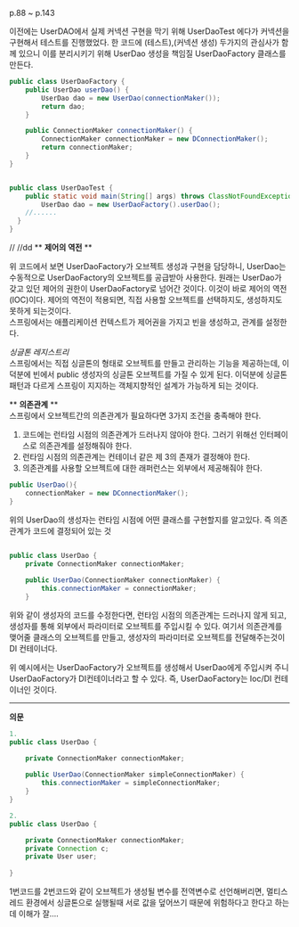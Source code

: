 p.88 ~ p.143

이전에는 UserDAO에서 실제 커넥션 구현을 막기 위해 UserDaoTest 에다가 커넥션을 구현해서 테스트를 진행했었다.
한 코드에 (테스트),(커넥션 생성) 두가지의 관심사가 함께 있으니 이를 분리시키기 위해 UserDao 생성을 책임질 UserDaoFactory 클래스를 만든다. 

```java
public class UserDaoFactory {
	public UserDao userDao() {
		UserDao dao = new UserDao(connectionMaker());
		return dao;
	}

	public ConnectionMaker connectionMaker() {
		ConnectionMaker connectionMaker = new DConnectionMaker();
		return connectionMaker;
	}
}


public class UserDaoTest {
	public static void main(String[] args) throws ClassNotFoundException, SQLException {
		UserDao dao = new UserDaoFactory().userDao();
    //......
  }
}

```
// //dd
 ** **제어의 역전** **<br>
 
위 코드에서 보면 UserDaoFactory가 오브젝트 생성과 구현을 담당하니, UserDao는 수동적으로 UserDaoFactory의 오브젝트를 공급받아 사용한다.
원래는 UserDao가 갖고 있던 제어의 권한이 UserDaoFactory로 넘어간 것이다. 이것이 바로 제어의 역전(IOC)이다.
제어의 역전이 적용되면, 직접 사용할 오브젝트를 선택하지도, 생성하지도 못하게 되는것이다.<br>
스프링에서는 애플리케이션 컨텍스트가 제어권을 가지고 빈을 생성하고, 관계를 설정한다.

*싱글톤 레지스트리*<br>
스프링에서는 직접 싱글톤의 형태로 오브젝트를 만들고 관리하는 기능을 제공하는데, 이 덕분에 빈에서 public 생성자의 싱글톤 오브젝트를 가질 수 있게 된다.
이덕분에 싱글톤 패턴과 다르게 스프링이 지지하는 객체지향적인 설계가 가능하게 되는 것이다.


** **의존관계** **<br>
스프링에서 오브젝트간의 의존관계가 필요하다면 3가지 조건을 충족해야 한다.
1. 코드에는 런타임 시점의 의존관계가 드러나지 않아야 한다. 그러기 위해선 인터페이스로 의존관계를 설정해줘야 한다.
2. 런타임 시점의 의존관계는 컨테이너 같은 제 3의 존재가 결정해야 한다.
3. 의존관계를 사용할 오브젝트에 대한 래퍼런스는 외부에서 제공해줘야 한다.

```java
public UserDao(){
	connectionMaker = new DConnectionMaker();
}

```
위의 UserDao의 생성자는 런타임 시점에 어떤 클래스를 구현할지를 알고있다. 즉 의존관계가 코드에 결정되어 있는 것 

```java

public class UserDao {
	private ConnectionMaker connectionMaker;
	
	public UserDao(ConnectionMaker connectionMaker) {
		this.connectionMaker = connectionMaker;
	}

```
위와 같이 생성자의 코드를 수정한다면, 런타임 시점의 의존관계는 드러나지 않게 되고, 
생성자를 통해 외부에서 파라미터로 오브젝트를 주입시킬 수 있다.
여기서 의존관계를 맺어줄 클래스의 오브젝트를 만들고, 생성자의 파라미터로 오브젝트를 전달해주는것이 DI 컨테이너다.

위 예시에서는 UserDaoFactory가 오브젝트를 생성해서 UserDao에게 주입시켜 주니 UserDaoFactory가 DI컨테이너라고 할 수 있다.
즉, UserDaoFactory는 Ioc/DI 컨테이너인 것이다.



---
**의문**

```java
1.
public class UserDao {

	private ConnectionMaker connectionMaker;
	
	public UserDao(ConnectionMaker simpleConnectionMaker) {
		this.connectionMaker = simpleConnectionMaker;
	}
}

2.
public class UserDao {

	private ConnectionMaker connectionMaker;
	private Connection c;
	private User user;
	
}

```
1번코드를 2번코드와 같이 오브젝트가 생성될 변수를 전역변수로 선언해버리면, 멀티스레드 환경에서 싱글톤으로 실행될때 서로 값을 덮어쓰기 때문에 위험하다고 한다고 하는데 이해가 잘....





